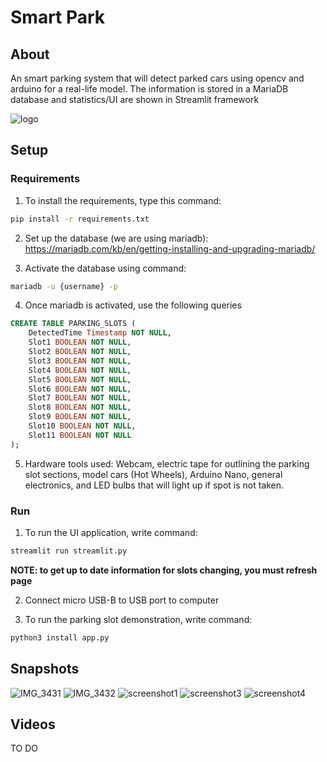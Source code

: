 # Smart Park

## About
An smart parking system that will detect parked cars using opencv and arduino for a real-life model. The information is stored in a MariaDB database and statistics/UI are shown in Streamlit framework

![logo](https://github.com/gabrielrueda/win-hacks-2024/assets/93105329/142eee82-6c98-4ad6-99e9-3a8b02e65b61)


## Setup 

### Requirements
1. To install the requirements, type this command:
``` bash
pip install -r requirements.txt
```

2. Set up the database (we are using mariadb):
https://mariadb.com/kb/en/getting-installing-and-upgrading-mariadb/ 

3. Activate the database using command:
```bash
mariadb -u {username} -p
```

4. Once mariadb is activated, use the following queries
``` sql
CREATE TABLE PARKING_SLOTS (
    DetectedTime Timestamp NOT NULL,
    Slot1 BOOLEAN NOT NULL,
    Slot2 BOOLEAN NOT NULL,
    Slot3 BOOLEAN NOT NULL,
    Slot4 BOOLEAN NOT NULL,
    Slot5 BOOLEAN NOT NULL,
    Slot6 BOOLEAN NOT NULL,
    Slot7 BOOLEAN NOT NULL,
    Slot8 BOOLEAN NOT NULL,
    Slot9 BOOLEAN NOT NULL,
    Slot10 BOOLEAN NOT NULL,
    Slot11 BOOLEAN NOT NULL
);
```

5. Hardware tools used: 
Webcam, electric tape for outlining the parking slot sections, model cars (Hot Wheels), Arduino Nano, general electronics, and LED bulbs that will light up if spot is not taken. 

### Run
1. To run the UI application, write command:
``` bash
streamlit run streamlit.py
```
 **NOTE: to get up to date information for slots changing, you must refresh page**
 
 2. Connect micro USB-B to USB port to computer
 
 3. To run the parking slot demonstration, write command:
 ``` bash
 python3 install app.py
```
 
 
## Snapshots
![IMG_3431](https://github.com/gabrielrueda/win-hacks-2024/assets/93105329/affad5a3-c802-4a17-a95e-ccb5091b0afb)
![IMG_3432](https://github.com/gabrielrueda/win-hacks-2024/assets/93105329/c9cca96a-c8fe-4633-89ba-bd3662798055)
![screenshot1](https://github.com/gabrielrueda/win-hacks-2024/assets/93105329/68b97951-af28-4ea0-a997-17336c7c3566)
![screenshot3](https://github.com/gabrielrueda/win-hacks-2024/assets/93105329/255dfb48-4232-4095-9297-6b77d5069931)
![screenshot4](https://github.com/gabrielrueda/win-hacks-2024/assets/93105329/d1002780-7bd7-4020-9bfa-aad512f5fa2b)


## Videos
TO DO
